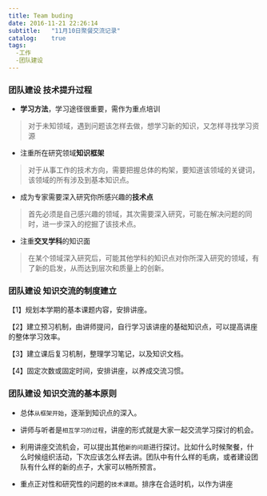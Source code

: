 ```yaml
---
title: Team buding
date: 2016-11-21 22:26:14
subtitle:   "11月10日聚餐交流记录"
catalog:    true
tags:
  -工作
  -团队建设
---
```

### 团队建设 技术提升过程

- **学习方法**，学习途径很重要，需作为重点培训
>对于未知领域，遇到问题该怎样去做，想学习新的知识，又怎样寻找学习资源

- 注重所在研究领域**知识框架**
>对于从事工作的技术方向，需要把握总体的构架，要知道该领域的关键词，该领域的所有涉及到基本知识点。

- 成为专家需要深入研究你所感兴趣的**技术点**
>首先必须是自己感兴趣的领域，其次需要深入研究，可能在解决问题的同时，进一步深入的挖掘了该技术点。

- 注重**交叉学科**的知识面
>在某个领域深入研究后，可能其他学科的知识点对你所深入研究的领域，有了新的启发，从而达到层次和质量上的创新。

### 团队建设 知识交流的制度建立

【1】规划本学期的基本课题内容，安排讲座。

【2】建立预习机制，由讲师提问，自行学习该讲座的基础知识点，可以提高讲座的整体学习效率。

【3】建立课后复习机制，整理学习笔记，以及知识文档。

【4】固定次数或固定时间，安排讲座，以养成交流习惯。

### 团队建设 知识交流的基本原则

- 总体`从框架开始`，逐渐到知识点的深入。

- 讲师与听者是`相互学习的过程`，讲座的形式就是大家一起交流学习探讨的机会。

- 利用讲座交流机会，可以提出其他`新的问题`进行探讨。比如什么时候聚餐，什么时候组织活动，下次应该怎么样去讲。团队中有什么样的毛病，或者建设团队有什么样的新的点子，大家可以畅所预言。

- 重点正对性和研究性的问题的`技术课题`。排序在合适时机，以作为讲座
